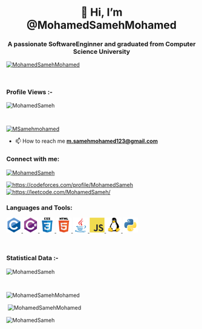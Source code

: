 <h1 align="center">👋 Hi, I’m @MohamedSamehMohamed</h1>
<h3 align="center">A passionate SoftwareEnginner and graduated from Computer Science University</h3>


<p align="left"> <a href="https://github.com/ryo-ma/github-profile-trophy">
  <img src="https://github-profile-trophy.vercel.app/?username=MohamedSamehMohamed" alt="MohamedSamehMohamed" />
  </a> 
</p>

<br>

<p align="right"> <h3>Profile Views :-</h3> 
<img src="https://komarev.com/ghpvc/?username=MohamedSamehMohamed&label=Profile%20views&color=0e75b6&style=flat" alt="MohamedSameh" /> 
  </p>

<br>

<p align="left"> <a href="https://twitter.com/MSamehmohamed" target="blank"><img src="https://img.shields.io/twitter/follow/MSamehmohamed?logo=twitter&style=for-the-badge" alt="MSamehmohamed" /></a> </p>


- 📫 How to reach me **m.samehmohamed123@gmail.com**

<h3 align="left">Connect with me:</h3>
<p align="left">
<a href="https://www.linkedin.com/in/mohamedsamehmohamed/" target="blank">
  <img align="center" src="https://raw.githubusercontent.com/rahuldkjain/github-profile-readme-generator/master/src/images/icons/Social/linked-in-alt.svg" alt="MohamedSameh" height="30" width="40" /></a>

  <a href="https://codeforces.com/profile/MohamedSameh" target="blank"><img align="center" src="https://raw.githubusercontent.com/rahuldkjain/github-profile-readme-generator/master/src/images/icons/Social/codeforces.svg" alt="https://codeforces.com/profile/MohamedSameh" height="30" width="40" /></a>
<a href="https://leetcode.com/MohamedSameh/" target="blank"><img align="center" src="https://raw.githubusercontent.com/rahuldkjain/github-profile-readme-generator/master/src/images/icons/Social/leet-code.svg" alt="https://leetcode.com/MohamedSameh/" height="30" width="40" /></a>

</p>

<h3 align="left">Languages and Tools:</h3>
<p align="left"> 
  
  <a href="https://www.cprogramming.com/" target="_blank" rel="noreferrer"> 
  <img src="https://raw.githubusercontent.com/devicons/devicon/master/icons/c/c-original.svg" alt="c" width="40" height="40"/> </a> 
 
  <a href="https://www.w3schools.com/cs/" target="_blank" rel="noreferrer"> 
    <img src="https://raw.githubusercontent.com/devicons/devicon/master/icons/csharp/csharp-original.svg" alt="csharp" width="40" height="40"/> </a> 
 
  <a href="https://www.w3schools.com/css/" target="_blank" rel="noreferrer"> 
    <img src="https://raw.githubusercontent.com/devicons/devicon/master/icons/css3/css3-original-wordmark.svg" alt="css3" width="40" height="40"/> </a> 
 
  <a href="https://www.w3.org/html/" target="_blank" rel="noreferrer"> 
    <img src="https://raw.githubusercontent.com/devicons/devicon/master/icons/html5/html5-original-wordmark.svg" alt="html5" width="40" height="40"/> </a> 
  
  <a href="https://www.java.com" target="_blank" rel="noreferrer"> 
    <img src="https://raw.githubusercontent.com/devicons/devicon/master/icons/java/java-original.svg" alt="java" width="40" height="40"/> </a> 
  
  <a href="https://developer.mozilla.org/en-US/docs/Web/JavaScript" target="_blank" rel="noreferrer"> 
    <img src="https://raw.githubusercontent.com/devicons/devicon/master/icons/javascript/javascript-original.svg" alt="javascript" width="40" height="40"/> </a> 
  
  <a href="https://www.linux.org/" target="_blank" rel="noreferrer"> 
    <img src="https://raw.githubusercontent.com/devicons/devicon/master/icons/linux/linux-original.svg" alt="linux" width="40" height="40"/> </a> 
  
 
  <a href="https://www.python.org" target="_blank" rel="noreferrer"> 
    <img src="https://raw.githubusercontent.com/devicons/devicon/master/icons/python/python-original.svg" alt="python" width="40" height="40"/> </a> 
  
</p>

<br>
<h3>Statistical Data :-</h3>
<p><img align="center"
  src="https://github-readme-stats.vercel.app/api/top-langs?username=MohamedSamehMohamed&show_icons=true&hide=stars&locale=en&bg_color=0d1117&text_color=ffffff&layout=compact" alt="MohamedSameh"
    bg_color=#808080/></p>

<br>

<p><img align="left" src="https://github-readme-stats.vercel.app/api/top-langs?username=MohamedSamehMohamed&show_icons=true&locale=en&layout=compact" alt="MohamedSamehMohamed" /></p>
<br>
<p>&nbsp;<img align="center" src="https://github-readme-stats.vercel.app/api?username=MohamedSamehMohamed&show_icons=true&locale=en" alt="MohamedSamehMohamed" /></p>

<p><img align="center" src="https://github-readme-streak-stats.herokuapp.com/?user=MohamedSamehMohamed&theme=dark&background=0d1117&date_format=M%20j%5B%2C%20Y%5D&" alt="MohamedSameh" /></p>

